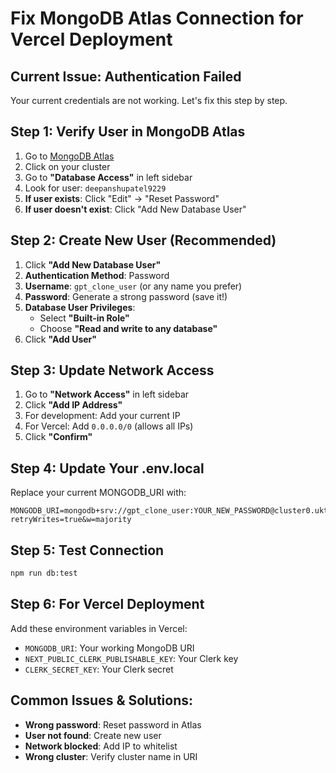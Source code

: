 # Fix MongoDB Atlas Connection for Vercel Deployment

## Current Issue: Authentication Failed
Your current credentials are not working. Let's fix this step by step.

## Step 1: Verify User in MongoDB Atlas
1. Go to [MongoDB Atlas](https://cloud.mongodb.com)
2. Click on your cluster
3. Go to **"Database Access"** in left sidebar
4. Look for user: `deepanshupatel9229`
5. **If user exists**: Click "Edit" → "Reset Password"
6. **If user doesn't exist**: Click "Add New Database User"

## Step 2: Create New User (Recommended)
1. Click **"Add New Database User"**
2. **Authentication Method**: Password
3. **Username**: `gpt_clone_user` (or any name you prefer)
4. **Password**: Generate a strong password (save it!)
5. **Database User Privileges**: 
   - Select **"Built-in Role"**
   - Choose **"Read and write to any database"**
6. Click **"Add User"**

## Step 3: Update Network Access
1. Go to **"Network Access"** in left sidebar
2. Click **"Add IP Address"**
3. For development: Add your current IP
4. For Vercel: Add `0.0.0.0/0` (allows all IPs)
5. Click **"Confirm"**

## Step 4: Update Your .env.local
Replace your current MONGODB_URI with:
```
MONGODB_URI=mongodb+srv://gpt_clone_user:YOUR_NEW_PASSWORD@cluster0.uktaibg.mongodb.net/gpt_clone?retryWrites=true&w=majority
```

## Step 5: Test Connection
```bash
npm run db:test
```

## Step 6: For Vercel Deployment
Add these environment variables in Vercel:
- `MONGODB_URI`: Your working MongoDB URI
- `NEXT_PUBLIC_CLERK_PUBLISHABLE_KEY`: Your Clerk key
- `CLERK_SECRET_KEY`: Your Clerk secret

## Common Issues & Solutions:
- **Wrong password**: Reset password in Atlas
- **User not found**: Create new user
- **Network blocked**: Add IP to whitelist
- **Wrong cluster**: Verify cluster name in URI
